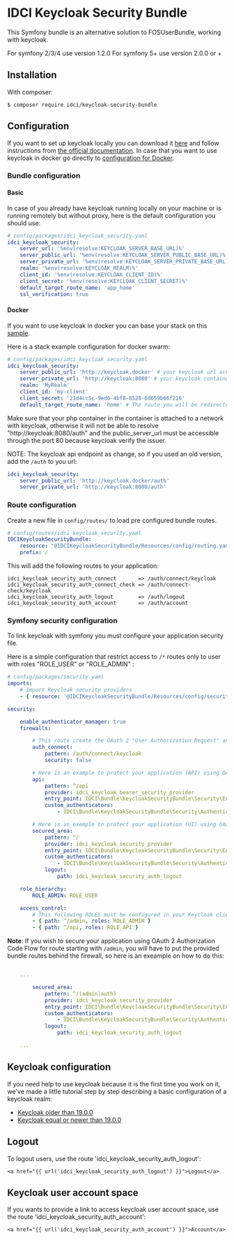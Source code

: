 IDCI Keycloak Security Bundle
=============================

This Symfony bundle is an alternative solution to FOSUserBundle, working with keycloak.

For symfony 2/3/4 use version 1.2.0
For symfony 5+ use version 2.0.0 or +

## Installation

With composer:

```
$ composer require idci/keycloak-security-bundle
```

## Configuration

If you want to set up keycloak locally you can download it [here](https://www.keycloak.org/downloads.html) and follow instructions from [the official documentation](https://www.keycloak.org/documentation.html). In case that you want to use keycloak in docker go directly to [configuration for Docker](#docker).

### Bundle configuration

#### Basic

In case of you already have keycloak running locally on your machine or is running remotely but without proxy, here is the default configuration you should use:

```yaml
# config/packages/idci_keycloak_security.yaml
idci_keycloak_security:
    server_url: '%env(resolve:KEYCLOAK_SERVER_BASE_URL)%'
    server_public_url: '%env(resolve:KEYCLOAK_SERVER_PUBLIC_BASE_URL)%'
    server_private_url: '%env(resolve:KEYCLOAK_SERVER_PRIVATE_BASE_URL)%'
    realm: '%env(resolve:KEYCLOAK_REALM)%'
    client_id: '%env(resolve:KEYCLOAK_CLIENT_ID)%'
    client_secret: '%env(resolve:KEYCLOAK_CLIENT_SECRET)%'
    default_target_route_name: 'app_home'
    ssl_verification: true
```

#### Docker

If you want to use keycloak in docker you can base your stack on this [sample](./Resources/docs/example).

Here is a stack example configuration for docker swarm:

```yaml
# config/packages/idci_keycloak_security.yaml
idci_keycloak_security:
    server_public_url: 'http://keycloak.docker' # your keycloak url accessible via your navigator
    server_private_url: 'http://keycloak:8080' # your keycloak container reference in the network
    realm: 'MyRealm'
    client_id: 'my-client'
    client_secret: '21d4cc5c-9ed6-4bf8-8528-6d659b66f216'
    default_target_route_name: 'home' # The route you will be redirected to after sign in
```

Make sure that your php container in the container is attached to a network with keycloak, otherwise it will not be able to resolve "http://keycloak:8080/auth" and the public_server_url must be accessible through the port 80 because keycloak verify the issuer.

NOTE: The keycloak api endpoint as change, so if you used an old version, add the `/auth` to you url:
```yaml
idci_keycloak_security:
    server_public_url: 'http://keycloak.docker/auth'
    server_private_url: 'http://keycloak:8080/auth'
```

### Route configuration

Create a new file in ```config/routes/``` to load pre configured bundle routes.

```yaml
# config/routes/idci_keycloak_security.yaml
IDCIKeycloakSecurityBundle:
    resource: "@IDCIKeycloakSecurityBundle/Resources/config/routing.yaml"
    prefix: /
```

This will add the following routes to your application:

```
idci_keycloak_security_auth_connect       => /auth/connect/keycloak
idci_keycloak_security_auth_connect_check => /auth/connect-check/keycloak
idci_keycloak_security_auth_logout        => /auth/logout
idci_keycloak_security_auth_account       => /auth/account
```

### Symfony security configuration

To link keycloak with symfony you must configure your application security file.

Here is a simple configuration that restrict access to ```/*``` routes only to user with roles "ROLE_USER" or "ROLE_ADMIN" :

```yaml
# config/packages/security.yaml
imports:
    # Import Keycloak security providers
    - { resource: '@IDCIKeycloakSecurityBundle/Resources/config/security.yaml' }

security:

    enable_authenticator_manager: true
    firewalls:

        # This route create the OAuth 2 "User Authorization Request" and must be accessible for unauthenticated users
        auth_connect:
            pattern: /auth/connect/keycloak
            security: false

        # Here is an example to protect your application (API) using OAuth 2 Client Credentials Flow (JWT with Bearer token authentication)
        api:
            pattern: ^/api
            provider: idci_keycloak_bearer_security_provider
            entry_point: IDCI\Bundle\KeycloakSecurityBundle\Security\EntryPoint\BearerAuthenticationEntryPoint
            custom_authenticators:
                - IDCI\Bundle\KeycloakSecurityBundle\Security\Authenticator\KeycloakBearerAuthenticator

        # Here is an exemple to protect your application (UI) using OAuth 2 Authorization Code Flow
        secured_area:
            pattern: ^/
            provider: idci_keycloak_security_provider
            entry_point: IDCI\Bundle\KeycloakSecurityBundle\Security\EntryPoint\AuthenticationEntryPoint
            custom_authenticators:
                - IDCI\Bundle\KeycloakSecurityBundle\Security\Authenticator\KeycloakAuthenticator
            logout:
                path: idci_keycloak_security_auth_logout

    role_hierarchy:
        ROLE_ADMIN: ROLE_USER

    access_control:
        # This following ROLES must be configured in your Keycloak client
        - { path: ^/admin, roles: ROLE_ADMIN }
        - { path: ^/api, roles: ROLE_API }
```

**Note**:
If you wish to secure your application using OAuth 2 Authorization Code Flow for route starting with `/admin`, you will have to put the provided bundle routes behind the firewall, so here is an exeample on how to do this:

```yaml

    ...

        secured_area:
            pattern: ^/(admin|auth)
            provider: idci_keycloak_security_provider
            entry_point: IDCI\Bundle\KeycloakSecurityBundle\Security\EntryPoint\AuthenticationEntryPoint
            custom_authenticators:
                - IDCI\Bundle\KeycloakSecurityBundle\Security\Authenticator\KeycloakAuthenticator
            logout:
                path: idci_keycloak_security_auth_logout

    ...

```

## Keycloak configuration

If you need help to use keycloak because it is the first time you work on it, we've made a little tutorial step by step describing a basic configuration of a keycloak realm:

 * [Keycloak older than 19.0.0](./Resources/docs/keycloak-help-guide-old.md)
 * [Keycloak equal or newer than 19.0.0](./Resources/docs/keycloak-help-guide.md)

## Logout

To logout users, use the route 'idci_keycloak_security_auth_logout':

```twig
<a href="{{ url('idci_keycloak_security_auth_logout') }}">Logout</a>
```

## Keycloak user account space

If you wants to provide a link to access keycloak user account space, use the route 'idci_keycloak_security_auth_account':

```twig
<a href="{{ url('idci_keycloak_security_auth_account') }}">Account</a>
```